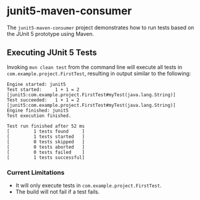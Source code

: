 # junit5-maven-consumer

The `junit5-maven-consumer` project demonstrates how to run tests based
on the JUnit 5 prototype using Maven.

## Executing JUnit 5 Tests

Invoking `mvn clean test` from the command line will execute all
tests in `com.example.project.FirstTest`, resulting in output similar
to the following:

```
Engine started: junit5
Test started:     1 + 1 = 2 [junit5:com.example.project.FirstTest#myTest(java.lang.String)]
Test succeeded:   1 + 1 = 2 [junit5:com.example.project.FirstTest#myTest(java.lang.String)]
Engine finished: junit5
Test execution finished.

Test run finished after 52 ms
[         1 tests found     ]
[         1 tests started   ]
[         0 tests skipped   ]
[         0 tests aborted   ]
[         0 tests failed    ]
[         1 tests successful]
```

### Current Limitations

- It will only execute tests in `com.example.project.FirstTest`.
- The build will not fail if a test fails.
